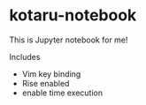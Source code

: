 # kotaru-notebook

This is Jupyter notebook for me!  

Includes
* Vim key binding
* Rise enabled
* enable time execution
